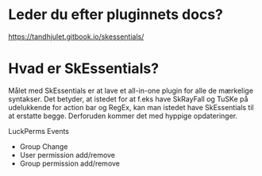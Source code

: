 # Leder du efter pluginnets docs?
https://tandhjulet.gitbook.io/skessentials/

# Hvad er SkEssentials?
Målet med SkEssentials er at lave et all-in-one plugin for alle de mærkelige syntakser. Det betyder, at istedet for at f.eks have SkRayFall og TuSKe på udelukkende for action bar og RegEx, kan man istedet have SkEssentials til at erstatte begge. Derforuden kommer det med hyppige opdateringer.

LuckPerms Events 
- Group Change
- User permission add/remove
- Group permission add/remove
